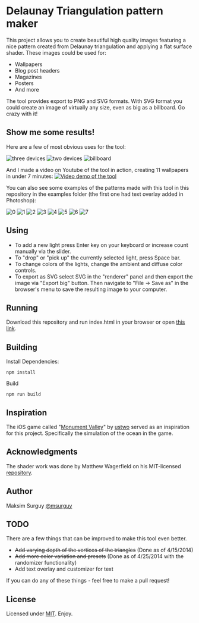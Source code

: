 # Delaunay Triangulation pattern maker

This project allows you to create beautiful high quality images featuring a nice pattern created from Delaunay triangulation and applying a flat surface shader. These images could be used for:

- Wallpapers
- Blog post headers
- Magazines
- Posters
- And more

The tool provides export to PNG and SVG formats. With SVG format you could create an image of virtually any size, even as big as a billboard. Go crazy with it!

## Show me some results!

Here are a few of most obvious uses for the tool:

![three devices](https://raw.github.com/msurguy/triangles/master/examples/three-devices.png)
![two devices](https://raw.github.com/msurguy/triangles/master/examples/two-devices.png)
![billboard](https://raw.github.com/msurguy/triangles/master/examples/billboard.png)

And I made a video on Youtube of the tool in action, creating 11 wallpapers in under 7 minutes:
[![Video demo of the tool](http://img.youtube.com/vi/JbD-HsmBt_0/0.jpg)](http://www.youtube.com/watch?v=JbD-HsmBt_0)

You can also see some examples of the patterns made with this tool in this repository in the examples folder (the first one had text overlay added in Photoshop):

![0](https://raw.github.com/msurguy/triangles/master/examples/0.jpg)
![1](https://raw.github.com/msurguy/triangles/master/examples/1.jpg)
![2](https://raw.github.com/msurguy/triangles/master/examples/2.jpg)
![3](https://raw.github.com/msurguy/triangles/master/examples/3.jpg)
![4](https://raw.github.com/msurguy/triangles/master/examples/4.jpg)
![5](https://raw.github.com/msurguy/triangles/master/examples/5.jpg)
![6](https://raw.github.com/msurguy/triangles/master/examples/6.jpg)
![7](https://raw.github.com/msurguy/triangles/master/examples/7.jpg)

## Using

- To add a new light press Enter key on your keyboard or increase count manually via the slider.
- To "drop" or "pick up" the currently selected light, press Space bar.
- To change colors of the lights, change the ambient and diffuse color controls.
- To export as SVG select SVG in the "renderer" panel and then export the image via "Export big" button. Then navigate to "File -> Save as" in the browser's menu to save the resulting image to your computer.

## Running

Download this repository and run index.html in your browser or open [this link](http://msurguy.github.com/triangles/).

## Building

Install Dependencies:

    npm install

Build

    npm run build

## Inspiration

The iOS game called "[Monument Valley][monument]" by [ustwo][ustwo] served as an inspiration for this project. Specifically the simulation of the ocean in the game.

## Acknowledgments

The shader work was done by Matthew Wagerfield on his MIT-licensed [repository][repository].

## Author

Maksim Surguy [@msurguy][msurguy]

## TODO

There are a few things that can be improved to make this tool even better.

- ~~Add varying depth of the vertices of the triangles~~ (Done as of 4/15/2014)
- ~~Add more color variation and presets~~ (Done as of 4/25/2014 with the randomizer functionality)
- Add text overlay and customizer for text

If you can do any of these things - feel free to make a pull request!

## License

Licensed under [MIT][mit]. Enjoy.

[repository]: https://github.com/wagerfield/flat-surface-shader
[msurguy]: http://twitter.com/msurguy
[mit]: http://www.opensource.org/licenses/mit-license.php
[monument]: http://www.monumentvalleygame.com/
[ustwo]: http://ustwo.com/
